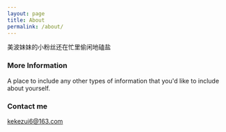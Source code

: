 ```yaml
---
layout: page
title: About
permalink: /about/
---
```


美波妹妹的小粉丝还在忙里偷闲地磕盐

### More Information

A place to include any other types of information that you'd like to include about yourself.

### Contact me

[kekezui6@163.com](mailto:kekezui6@163.com)
